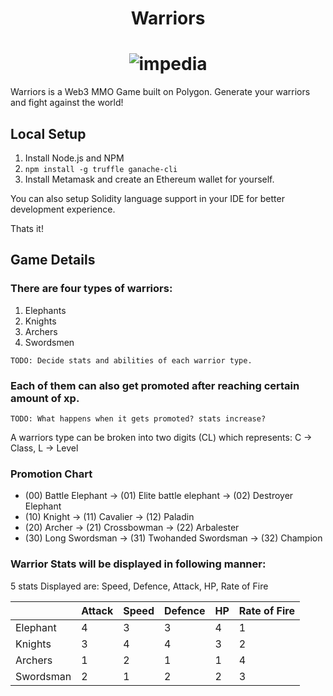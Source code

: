<h1 align="center">
    <b>Warriors</b>
</h1>

<h1 align="center">
    <img src="https://cdn3.iconfinder.com/data/icons/fantasy-and-role-play-game-adventure-quest/512/Sword-128.png" alt="impedia">
</h1>

Warriors is a Web3 MMO Game built on Polygon. Generate your warriors and fight against the world!

## Local Setup

1. Install Node.js and NPM
2. `npm install -g truffle ganache-cli`
3. Install Metamask and create an Ethereum wallet for yourself.

You can also setup Solidity language support in your IDE for better development experience.

Thats it!

## Game Details

### There are four types of warriors:
1. Elephants
2. Knights
3. Archers
4. Swordsmen

`TODO: Decide stats and abilities of each warrior type.`

### Each of them can also get promoted after reaching certain amount of xp.

`TODO: What happens when it gets promoted? stats increase?`

A warriors type can be broken into two digits (CL) which represents:
C -> Class, L -> Level

### Promotion Chart
* (00) Battle Elephant → (01) Elite battle elephant → (02) Destroyer Elephant
* (10) Knight → (11) Cavalier → (12) Paladin
* (20) Archer → (21) Crossbowman → (22) Arbalester
* (30) Long Swordsman → (31) Twohanded Swordsman → (32) Champion

### Warrior Stats will be displayed in following manner:

5 stats Displayed are: Speed, Defence, Attack, HP, Rate of Fire

<table role="table">
<thead>
<tr>
<th></th>
<th>Attack</th>
<th>Speed</th>
<th>Defence</th>
<th>HP</th>
<th>Rate of Fire</th>
</tr>
</thead>
<tbody>
<tr>
<td>Elephant</td>
<td>4</td>
<td>3</td>
<td>3</td>
<td>4</td>
<td>1</td>
</tr>
<tr>
<td>Knights</td>
<td>3</td>
<td>4</td>
<td>4</td>
<td>3</td>
<td>2</td>
</tr>
<tr>
<td>Archers</td>
<td>1</td>
<td>2</td>
<td>1</td>
<td>1</td>
<td>4</td>
</tr>
<tr>
<td>Swordsman</td>
<td>2</td>
<td>1</td>
<td>2</td>
<td>2</td>
<td>3</td>
</tr>
</tbody>
</table>
